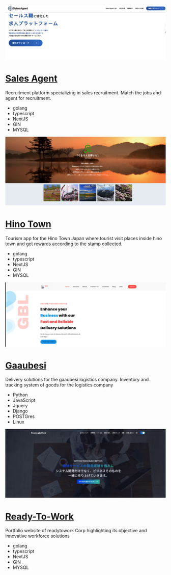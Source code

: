![sales-agent](https://raw.githubusercontent.com/neekesh/neekesh/refs/heads/main/images/sales-agent.png)
# [Sales Agent](https://sales-agent.co.jp/)
Recruitment platform specializing in sales recruitment. Match the jobs and agent for recruitment.
- golang
- typescript
- NextJS
- GIN
- MYSQL

![Watamuki](https://raw.githubusercontent.com/neekesh/neekesh/refs/heads/main/images/watamuki.png)
# [Hino Town](https://app.town.shiga-hino.lg.jp/)
Tourism app for the Hino Town Japan where tourist visit places inside hino town and get rewards according to the stamp collected.
- golang
- typescript
- NextJS
- GIN
- MYSQL


![Gaaubesi](https://raw.githubusercontent.com/neekesh/neekesh/refs/heads/main/images/gaaubesi.png)
# [Gaaubesi](https://gaaubesi.com/)
Delivery solutions for the gaaubesi logistics company. Inventory and tracking system of goods for the logistics company
- Python
- JavaScript
- Jquery
- Django
- POSTGres
- Linux


![Ready-To-Work](https://raw.githubusercontent.com/neekesh/neekesh/refs/heads/main/images/readytowork.png)
# [Ready-To-Work](https://nepal.readytowork.jp)
Portfolio website of readytowork Corp highlighting its objective and innovative workforce solutions
- golang
- typescript
- NextJS
- GIN
- MYSQL



